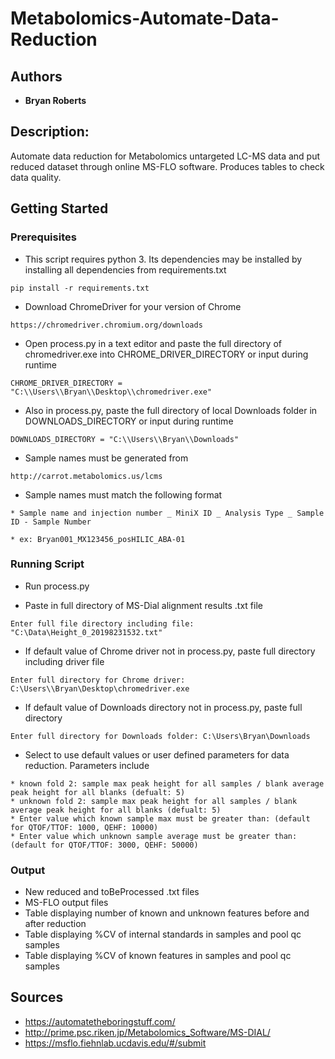 # Metabolomics-Automate-Data-Reduction

## Authors

* **Bryan Roberts**

## Description: 

Automate data reduction for Metabolomics untargeted LC-MS data and put reduced dataset through online MS-FLO software.  Produces
tables to check data quality.

## Getting Started

### Prerequisites

* This script requires python 3. Its dependencies may be installed by installing all dependencies from requirements.txt

```
pip install -r requirements.txt
```

* Download ChromeDriver for your version of Chrome

```
https://chromedriver.chromium.org/downloads
```

* Open process.py in a text editor and paste the full directory of chromedriver.exe into CHROME_DRIVER_DIRECTORY or input during runtime

```
CHROME_DRIVER_DIRECTORY = "C:\\Users\\Bryan\\Desktop\\chromedriver.exe"
```

* Also in process.py, paste the full directory of local Downloads folder in DOWNLOADS_DIRECTORY or input during runtime

```
DOWNLOADS_DIRECTORY = "C:\\Users\\Bryan\\Downloads"
```

* Sample names must be generated from

```
http://carrot.metabolomics.us/lcms
```

* Sample names must match the following format

```
* Sample name and injection number _ MiniX ID _ Analysis Type _ Sample ID - Sample Number

* ex: Bryan001_MX123456_posHILIC_ABA-01
```

### Running Script

* Run process.py

* Paste in full directory of MS-Dial alignment results .txt file

```
Enter full file directory including file: "C:\Data\Height_0_20198231532.txt"
```

* If default value of Chrome driver not in process.py, paste full directory including driver file
 
 ```
Enter full directory for Chrome driver: C:\Users\\Bryan\Desktop\chromedriver.exe
```

* If default value of Downloads directory not in process.py, paste full directory

 ```
Enter full directory for Downloads folder: C:\Users\Bryan\Downloads
```

* Select to use default values or user defined parameters for data reduction.  Parameters include

```
* known fold 2: sample max peak height for all samples / blank average peak height for all blanks (defualt: 5)
* unknown fold 2: sample max peak height for all samples / blank average peak height for all blanks (defualt: 5)
* Enter value which known sample max must be greater than: (default for QTOF/TTOF: 1000, QEHF: 10000)
* Enter value which unknown sample average must be greater than: (default for QTOF/TTOF: 3000, QEHF: 50000)
```
### Output

* New reduced and toBeProcessed .txt files
* MS-FLO output files
* Table displaying number of known and unknown features before and after reduction
* Table displaying %CV of internal standards in samples and pool qc samples
* Table displaying %CV of known features in samples and pool qc samples

## Sources

* https://automatetheboringstuff.com/
* http://prime.psc.riken.jp/Metabolomics_Software/MS-DIAL/
* https://msflo.fiehnlab.ucdavis.edu/#/submit
